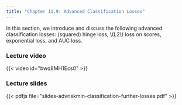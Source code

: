 ```yaml
---
title: "Chapter 11.9: Advanced Classification Losses"
---
```

In this section, we introduce and discuss the following advanced classification losses: (squared) hinge loss, \\(L2\\) loss on scores, exponential loss, and AUC loss. 

<!--more-->

### Lecture video

{{< video id="bwq8MH1Ecs0" >}}

### Lecture slides

{{< pdfjs file="slides-advriskmin-classification-further-losses.pdf" >}}
